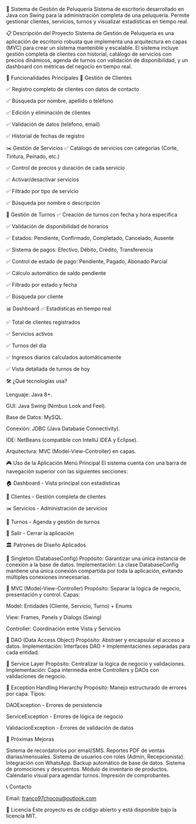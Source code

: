 💈 Sistema de Gestión de Peluquería
Sistema de escritorio desarrollado en Java con Swing para la administración completa de una peluquería. Permite gestionar clientes, servicios, turnos y visualizar estadísticas en tiempo real.

📋 Descripción del Proyecto
Sistema de Gestión de Peluquería es una aplicación de escritorio robusta que implementa una arquitectura en capas (MVC) para crear un sistema mantenible y escalable. El sistema incluye gestión completa de clientes con historial, catálogo de servicios con precios dinámicos, agenda de turnos con validación de disponibilidad, y un dashboard con métricas del negocio en tiempo real.

🎯 Funcionalidades Principales
👥 Gestión de Clientes

✅ Registro completo de clientes con datos de contacto

✅ Búsqueda por nombre, apellido o teléfono

✅ Edición y eliminación de clientes

✅ Validación de datos (teléfono, email)

✅ Historial de fechas de registro

✂️ Gestión de Servicios
✅ Catálogo de servicios con categorías (Corte, Tintura, Peinado, etc.)

✅ Control de precios y duración de cada servicio

✅ Activar/desactivar servicios

✅ Filtrado por tipo de servicio

✅ Búsqueda por nombre o descripción

📅 Gestión de Turnos
✅ Creación de turnos con fecha y hora específica

✅ Validación de disponibilidad de horarios

✅ Estados: Pendiente, Confirmado, Completado, Cancelado, Ausente

✅ Sistema de pagos: Efectivo, Débito, Crédito, Transferencia

✅ Control de estado de pago: Pendiente, Pagado, Abonado Parcial

✅ Cálculo automático de saldo pendiente

✅ Filtrado por estado y fecha

✅ Búsqueda por cliente

📊 Dashboard
✅ Estadísticas en tiempo real

✅ Total de clientes registrados

✅ Servicios activos

✅ Turnos del día

✅ Ingresos diarios calculados automáticamente

✅ Vista detallada de turnos de hoy

🛠️ ¿Qué tecnologías usa?

Lenguaje: Java 8+.

GUI: Java Swing (Nimbus Look and Feel).

Base de Datos: MySQL.

Conexión: JDBC (Java Database Connectivity).

IDE: NetBeans (compatible con IntelliJ IDEA y Eclipse).

Arquitectura: MVC (Model-View-Controller) en capas.

🎮 Uso de la Aplicación
Menú Principal
El sistema cuenta con una barra de navegación superior con las siguientes secciones:

🏠 Dashboard - Vista principal con estadísticas

👥 Clientes - Gestión completa de clientes

✂️ Servicios - Administración de servicios

📅 Turnos - Agenda y gestión de turnos

🚪 Salir - Cerrar la aplicación

🏛️ Patrones de Diseño Aplicados

🔹 Singleton (DatabaseConfig)
Propósito: Garantizar una única instancia de conexión a la base de datos.
Implementación: La clase DatabaseConfig mantiene una única conexión compartida por toda la aplicación, evitando múltiples conexiones innecesarias.

🔹 MVC (Model-View-Controller)
Propósito: Separar la lógica de negocio, presentación y control.
Capas:

Model: Entidades (Cliente, Servicio, Turno) + Enums

View: Frames, Panels y Dialogs (Swing)

Controller: Coordinación entre Vista y Servicios

🔹 DAO (Data Access Object)
Propósito: Abstraer y encapsular el acceso a datos.
Implementación: Interfaces DAO + Implementaciones separadas para cada entidad.

🔹 Service Layer
Propósito: Centralizar la lógica de negocio y validaciones.
Implementación: Capa intermedia entre Controllers y DAOs con validaciones de negocio.

🔹 Exception Handling Hierarchy
Propósito: Manejo estructurado de errores por capa.
Tipos:

DAOException - Errores de persistencia

ServiceException - Errores de lógica de negocio

ValidacionException - Errores de validación de datos

🚀 Próximas Mejoras

 Sistema de recordatorios por email/SMS.
 Reportes PDF de ventas diarias/mensuales.
 Sistema de usuarios con roles (Admin, Recepcionista).
 Integración con WhatsApp.
 Backup automático de base de datos.
 Sistema de promociones y descuentos.
 Módulo de inventario de productos.
 Calendario visual para agendar turnos.
 Impresión de comprobantes.

 📞 Contacto
 
Email: franco97chocou@outlook.com

📄 Licencia
Este proyecto es de código abierto y está disponible bajo la licencia MIT.
